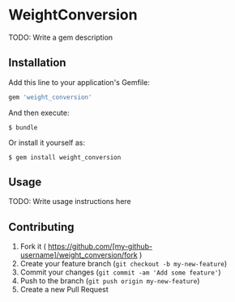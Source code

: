# WeightConversion

TODO: Write a gem description

## Installation

Add this line to your application's Gemfile:

```ruby
gem 'weight_conversion'
```

And then execute:

    $ bundle

Or install it yourself as:

    $ gem install weight_conversion

## Usage

TODO: Write usage instructions here

## Contributing

1. Fork it ( https://github.com/[my-github-username]/weight_conversion/fork )
2. Create your feature branch (`git checkout -b my-new-feature`)
3. Commit your changes (`git commit -am 'Add some feature'`)
4. Push to the branch (`git push origin my-new-feature`)
5. Create a new Pull Request
